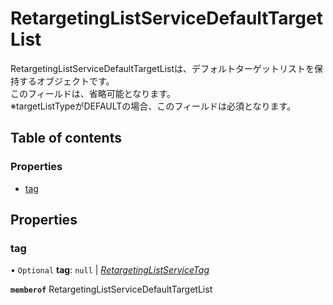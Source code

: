 # RetargetingListServiceDefaultTargetList


<div lang=\"ja\">RetargetingListServiceDefaultTargetListは、デフォルトターゲットリストを保持するオブジェクトです。<br> このフィールドは、省略可能となります。<br> ※targetListTypeがDEFAULTの場合、このフィールドは必須となります。</div> 

## Table of contents

### Properties

- [tag](retargetinglistservicedefaulttargetlist.md#tag)

## Properties

### tag

• `Optional` **tag**: ``null`` \| [*RetargetingListServiceTag*](retargetinglistservicetag.md)

**`memberof`** RetargetingListServiceDefaultTargetList
